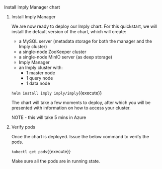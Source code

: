 Install Imply Manager chart

1. Install Imply Manager

    We are now ready to deploy our Imply chart. For this quickstart, we will install the default version of the chart, which will create:

    - a MySQL server (metadata storage for both the manager and the Imply cluster)
    - a single-node ZooKeeper cluster
    - a single-node MinIO server (as deep storage)
    - Imply Manager
    - an Imply cluster with:
      - 1 master node
      - 1 query node
      - 1 data node
    
    `helm install imply imply/imply`{{execute}}
    
    The chart will take a few moments to deploy, after which you will be presented with information on how to access your cluster.
    
    NOTE - this will take 5 mins in Azure
    
2. Verify pods

    Once the chart is deployed. Issue the below command to verify the pods.

    `kubectl get pods`{{execute}}
    
    Make sure all the pods are in running state.